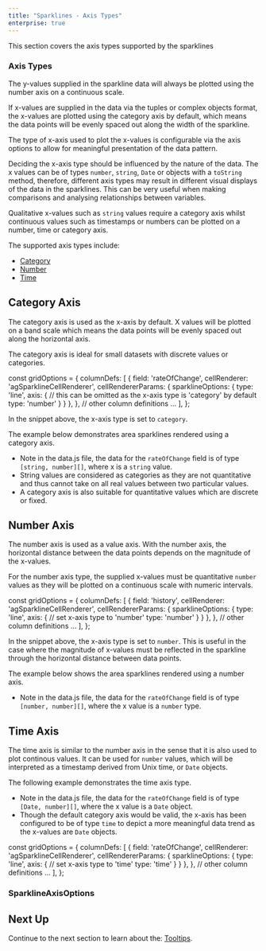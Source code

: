 ```yaml
---
title: "Sparklines - Axis Types"
enterprise: true
---
```


This section covers the axis types supported by the sparklines

### Axis Types

The y-values supplied in the sparkline data will always be plotted using the number axis on a continuous scale.

If x-values are supplied in the data via the tuples or complex objects format, the x-values are plotted using the category axis by default, which means the data points will be evenly spaced out along the width of the sparkline.

The type of x-axis used to plot the x-values is configurable via the axis options to allow for meaningful presentation of the data pattern.

Deciding the x-axis type should be influenced by the nature of the data. The x values can be of types `number`, `string`, `Date` or objects with a `toString` method, therefore,
different axis types may result in different visual displays of the data in the sparklines. This can be very useful when making comparisons and analysing relationships between variables.

Qualitative x-values such as `string` values require a category axis whilst continuous values such as timestamps or numbers can be plotted on a number, time or category axis.

The supported axis types include:
- [Category](/sparklines-axis/#category-axis)
- [Number](/sparklines-axis/#number-axis)
- [Time](/sparklines-axis/#time-axis)

## Category Axis

The category axis is used as the x-axis by default. X values will be plotted on a band scale which means the data points will be evenly spaced out along the horizontal axis.

The category axis is ideal for small datasets with discrete values or categories.

<snippet>
const gridOptions = {
    columnDefs: [
        {
            field: 'rateOfChange',
            cellRenderer: 'agSparklineCellRenderer',
            cellRendererParams: {
                sparklineOptions: {
                    type: 'line',
                    axis: {
                        // this can be omitted as the x-axis type is 'category' by default
                        type: 'number'
                    }
                }
            },
        },
        // other column definitions ...
    ],
};
</snippet>

In the snippet above, the x-axis type is set to `category`.

The example below demonstrates area sparklines rendered using a category axis.

- Note in the data.js file, the data for the `rateOfChange` field is of type `[string, number][]`, where x is a `string` value.
- String values are considered as categories as they are not quantitative and thus cannot take on all real values between two particular values.
- A category axis is also suitable for quantitative values which are discrete or fixed.

<grid-example title='Sparkline Category Axis' name='sparkline-category-axis' type='generated' options='{ "enterprise": true, "exampleHeight": 585, "modules": ["clientside", "sparklines"] }'></grid-example>


## Number Axis

The number axis is used as a value axis. With the number axis, the horizontal distance between the data points depends on the magnitude of the x-values.

For the number axis type, the supplied x-values must be quantitative `number` values as they will be plotted on a continuous scale with numeric intervals.

<snippet>
const gridOptions = {
    columnDefs: [
        {
            field: 'history',
            cellRenderer: 'agSparklineCellRenderer',
            cellRendererParams: {
                sparklineOptions: {
                    type: 'line',
                    axis: {
                        // set x-axis type to 'number'
                        type: 'number'
                    }
                }
            },
        },
        // other column definitions ...
    ],
};
</snippet>

In the snippet above, the x-axis type is set to `number`. This is useful in the case where the magnitude of x-values must be reflected in the sparkline through the horizontal distance between data points.

The example below shows the area sparklines rendered using a number axis.

- Note in the data.js file, the data for the `rateOfChange` field is of type `[number, number][]`, where the x value is a `number` type.

<grid-example title='Sparkline Number Axis' name='sparkline-number-axis' type='generated' options='{ "enterprise": true, "exampleHeight": 585, "modules": ["clientside", "sparklines"] }'></grid-example>

## Time Axis

The time axis is similar to the number axis in the sense that it is also used to plot continous values. It can be used for `number` values, which will be interpreted as a timestamp derived from Unix time, or `Date` objects.

The following example demonstrates the time axis type.

- Note in the data.js file, the data for the `rateOfChange` field is of type `[Date, number][]`, where the x value is a `Date` object.
- Though the default category axis would be valid, the x-axis has been configured to be of type `time` to depict a more meaningful data trend as the x-values are `Date` objects.

<snippet>
const gridOptions = {
    columnDefs: [
        {
            field: 'rateOfChange',
            cellRenderer: 'agSparklineCellRenderer',
            cellRendererParams: {
                sparklineOptions: {
                    type: 'line',
                    axis: {
                        // set x-axis type to 'time'
                        type: 'time'
                    }
                }
            },
        },
        // other column definitions ...
    ],
};
</snippet>

<grid-example title='Sparkline Time Axis' name='sparkline-time-axis' type='generated' options='{ "enterprise": true, "exampleHeight": 585, "modules": ["clientside", "sparklines"] }'></grid-example>


### SparklineAxisOptions

<api-documentation source='sparklines-axis-types/resources/sparkline-axis-api.json' section='SparklineAxisOptions'></api-documentation>

## Next Up

Continue to the next section to learn about the: [Tooltips](/sparklines-tooltips/).
